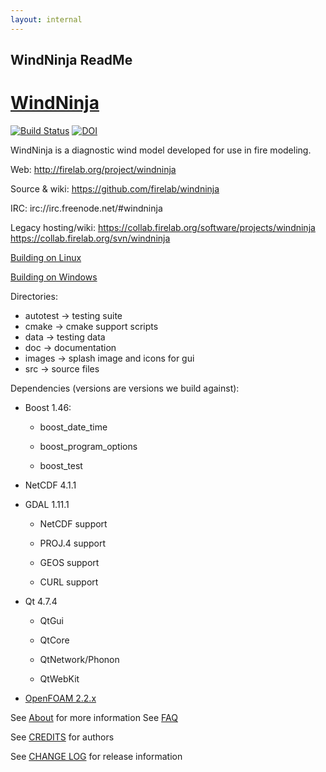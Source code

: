 ```yaml
---
layout: internal
---
```


## WindNinja ReadMe


[WindNinja](http://firelab.org/project/windninja)
=========
[![Build Status](https://travis-ci.org/firelab/windninja.svg?branch=master)](https://travis-ci.org/firelab/windninja)
[![DOI](https://zenodo.org/badge/21244/firelab/windninja.svg)](https://zenodo.org/badge/latestdoi/21244/firelab/windninja)

WindNinja is a diagnostic wind model developed for use in fire modeling.

Web:
http://firelab.org/project/windninja

Source & wiki:
https://github.com/firelab/windninja

IRC:
irc://irc.freenode.net/#windninja

Legacy hosting/wiki:
https://collab.firelab.org/software/projects/windninja
https://collab.firelab.org/svn/windninja


[Building on Linux](https://github.com/firelab/windninja/wiki/Building-WindNinja-on-Linux)

[Building on Windows](https://github.com/firelab/windninja/wiki/Building-WindNinja-on-Windows-using-the-MSVC-compiler-and-gisinternals.com-dependencies)

Directories:
 * autotest    -> testing suite
 * cmake       -> cmake support scripts
 * data        -> testing data
 * doc         -> documentation
 * images      -> splash image and icons for gui
 * src         -> source files

Dependencies (versions are versions we build against):


 * Boost 1.46:


    * boost_date_time


    * boost_program_options


    * boost_test


 * NetCDF 4.1.1


 * GDAL 1.11.1


    * NetCDF support


    * PROJ.4 support


    * GEOS support


    * CURL support


 * Qt 4.7.4


    * QtGui


    * QtCore


    * QtNetwork/Phonon



    * QtWebKit


 * [OpenFOAM 2.2.x](https://github.com/OpenFOAM/OpenFOAM-2.2.x)

See [About](http://firelab.github.io/windninja/about/) for more information
See [FAQ](http://firelab.github.io/windninja/faq/)

See [CREDITS](http://firelab.org/project/windninja) for authors

See [CHANGE LOG](http://firelab.github.io/windninja/internal/devdoc/log.html) for release information
